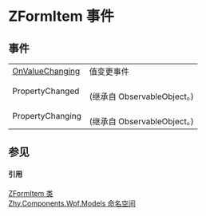 # ZFormItem 事件




## 事件
<table>
<tr>
<td><a href="E_Zhy_Components_Wpf_Models_ZFormItem_OnValueChanging.md">OnValueChanging</a></td>
<td>值变更事件</td></tr>
<tr>
<td>PropertyChanged</td>
<td><br />(继承自 ObservableObject。)</td></tr>
<tr>
<td>PropertyChanging</td>
<td><br />(继承自 ObservableObject。)</td></tr>
</table>

## 参见


#### 引用
<a href="T_Zhy_Components_Wpf_Models_ZFormItem.md">ZFormItem 类</a>  
<a href="N_Zhy_Components_Wpf_Models.md">Zhy.Components.Wpf.Models 命名空间</a>  
